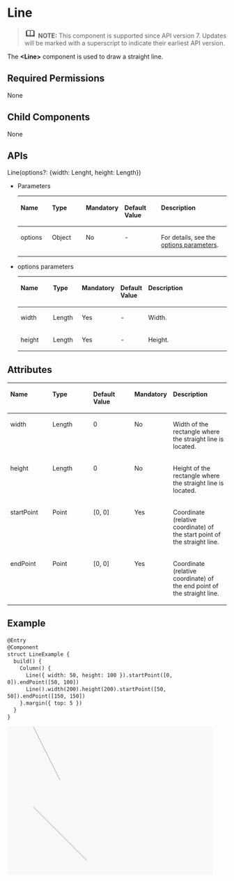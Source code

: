 # Line<a name="EN-US_TOPIC_0000001192755100"></a>

>![](../../public_sys-resources/icon-note.gif) **NOTE:** 
>This component is supported since API version 7. Updates will be marked with a superscript to indicate their earliest API version.

The  **<Line\>**  component is used to draw a straight line.

## Required Permissions<a name="section53281531154915"></a>

None

## Child Components<a name="section143301522164414"></a>

None

## APIs<a name="section29061037114413"></a>

Line\(options?: \{width: Lenght, height: Length\}\)

-   Parameters

    <a name="table193606194544"></a>
    <table><thead align="left"><tr id="row536071910541"><th class="cellrowborder" valign="top" width="15.47%" id="mcps1.1.6.1.1"><p id="p436112199544"><a name="p436112199544"></a><a name="p436112199544"></a>Name</p>
    </th>
    <th class="cellrowborder" valign="top" width="17.22%" id="mcps1.1.6.1.2"><p id="p19361319115410"><a name="p19361319115410"></a><a name="p19361319115410"></a>Type</p>
    </th>
    <th class="cellrowborder" valign="top" width="12.49%" id="mcps1.1.6.1.3"><p id="p9361201975417"><a name="p9361201975417"></a><a name="p9361201975417"></a>Mandatory</p>
    </th>
    <th class="cellrowborder" valign="top" width="18.6%" id="mcps1.1.6.1.4"><p id="p43611199542"><a name="p43611199542"></a><a name="p43611199542"></a>Default Value</p>
    </th>
    <th class="cellrowborder" valign="top" width="36.22%" id="mcps1.1.6.1.5"><p id="p1136141975419"><a name="p1136141975419"></a><a name="p1136141975419"></a>Description</p>
    </th>
    </tr>
    </thead>
    <tbody><tr id="row10361101915545"><td class="cellrowborder" valign="top" width="15.47%" headers="mcps1.1.6.1.1 "><p id="p1361119155417"><a name="p1361119155417"></a><a name="p1361119155417"></a>options</p>
    </td>
    <td class="cellrowborder" valign="top" width="17.22%" headers="mcps1.1.6.1.2 "><p id="p8361181913548"><a name="p8361181913548"></a><a name="p8361181913548"></a>Object</p>
    </td>
    <td class="cellrowborder" valign="top" width="12.49%" headers="mcps1.1.6.1.3 "><p id="p153611119195411"><a name="p153611119195411"></a><a name="p153611119195411"></a>No</p>
    </td>
    <td class="cellrowborder" valign="top" width="18.6%" headers="mcps1.1.6.1.4 "><p id="p1436114193546"><a name="p1436114193546"></a><a name="p1436114193546"></a>-</p>
    </td>
    <td class="cellrowborder" valign="top" width="36.22%" headers="mcps1.1.6.1.5 "><p id="p328155017218"><a name="p328155017218"></a><a name="p328155017218"></a>For details, see the <a href="#li53637266464">options parameters</a>.</p>
    </td>
    </tr>
    </tbody>
    </table>

-   <a name="li53637266464"></a>options parameters

    <a name="table53773266467"></a>
    <table><thead align="left"><tr id="row837713265461"><th class="cellrowborder" valign="top" width="16.11%" id="mcps1.1.6.1.1"><p id="p537772654616"><a name="p537772654616"></a><a name="p537772654616"></a>Name</p>
    </th>
    <th class="cellrowborder" valign="top" width="14.01%" id="mcps1.1.6.1.2"><p id="p63771426114619"><a name="p63771426114619"></a><a name="p63771426114619"></a>Type</p>
    </th>
    <th class="cellrowborder" valign="top" width="14.499999999999998%" id="mcps1.1.6.1.3"><p id="p337732611465"><a name="p337732611465"></a><a name="p337732611465"></a>Mandatory</p>
    </th>
    <th class="cellrowborder" valign="top" width="13.170000000000002%" id="mcps1.1.6.1.4"><p id="p19377102620461"><a name="p19377102620461"></a><a name="p19377102620461"></a>Default Value</p>
    </th>
    <th class="cellrowborder" valign="top" width="42.21%" id="mcps1.1.6.1.5"><p id="p13774260461"><a name="p13774260461"></a><a name="p13774260461"></a>Description</p>
    </th>
    </tr>
    </thead>
    <tbody><tr id="row13377102614467"><td class="cellrowborder" valign="top" width="16.11%" headers="mcps1.1.6.1.1 "><p id="p93778262466"><a name="p93778262466"></a><a name="p93778262466"></a>width</p>
    </td>
    <td class="cellrowborder" valign="top" width="14.01%" headers="mcps1.1.6.1.2 "><p id="p737782610464"><a name="p737782610464"></a><a name="p737782610464"></a>Length</p>
    </td>
    <td class="cellrowborder" valign="top" width="14.499999999999998%" headers="mcps1.1.6.1.3 "><p id="p1437711260463"><a name="p1437711260463"></a><a name="p1437711260463"></a>Yes</p>
    </td>
    <td class="cellrowborder" valign="top" width="13.170000000000002%" headers="mcps1.1.6.1.4 "><p id="p9377126204613"><a name="p9377126204613"></a><a name="p9377126204613"></a>-</p>
    </td>
    <td class="cellrowborder" valign="top" width="42.21%" headers="mcps1.1.6.1.5 "><p id="p193771226144618"><a name="p193771226144618"></a><a name="p193771226144618"></a>Width.</p>
    </td>
    </tr>
    <tr id="row1137742644614"><td class="cellrowborder" valign="top" width="16.11%" headers="mcps1.1.6.1.1 "><p id="p1037782617464"><a name="p1037782617464"></a><a name="p1037782617464"></a>height</p>
    </td>
    <td class="cellrowborder" valign="top" width="14.01%" headers="mcps1.1.6.1.2 "><p id="p1937772619463"><a name="p1937772619463"></a><a name="p1937772619463"></a>Length</p>
    </td>
    <td class="cellrowborder" valign="top" width="14.499999999999998%" headers="mcps1.1.6.1.3 "><p id="p20377182612461"><a name="p20377182612461"></a><a name="p20377182612461"></a>Yes</p>
    </td>
    <td class="cellrowborder" valign="top" width="13.170000000000002%" headers="mcps1.1.6.1.4 "><p id="p037732615462"><a name="p037732615462"></a><a name="p037732615462"></a>-</p>
    </td>
    <td class="cellrowborder" valign="top" width="42.21%" headers="mcps1.1.6.1.5 "><p id="p183779268462"><a name="p183779268462"></a><a name="p183779268462"></a>Height.</p>
    </td>
    </tr>
    </tbody>
    </table>


## Attributes<a name="section201863073117"></a>

<a name="table12491429173510"></a>
<table><thead align="left"><tr id="row4537162973512"><th class="cellrowborder" valign="top" width="19.999999999999996%" id="mcps1.1.6.1.1"><p id="p195371329183515"><a name="p195371329183515"></a><a name="p195371329183515"></a>Name</p>
</th>
<th class="cellrowborder" valign="top" width="19.999999999999996%" id="mcps1.1.6.1.2"><p id="p19537202911357"><a name="p19537202911357"></a><a name="p19537202911357"></a>Type</p>
</th>
<th class="cellrowborder" valign="top" width="19.999999999999996%" id="mcps1.1.6.1.3"><p id="p11537102913354"><a name="p11537102913354"></a><a name="p11537102913354"></a>Default Value</p>
</th>
<th class="cellrowborder" valign="top" width="12.649999999999997%" id="mcps1.1.6.1.4"><p id="p1353712294351"><a name="p1353712294351"></a><a name="p1353712294351"></a>Mandatory</p>
</th>
<th class="cellrowborder" valign="top" width="27.349999999999998%" id="mcps1.1.6.1.5"><p id="p16537102919354"><a name="p16537102919354"></a><a name="p16537102919354"></a>Description</p>
</th>
</tr>
</thead>
<tbody><tr id="row8537329113512"><td class="cellrowborder" valign="top" width="19.999999999999996%" headers="mcps1.1.6.1.1 "><p id="p753782920354"><a name="p753782920354"></a><a name="p753782920354"></a>width</p>
</td>
<td class="cellrowborder" valign="top" width="19.999999999999996%" headers="mcps1.1.6.1.2 "><p id="p65371729193515"><a name="p65371729193515"></a><a name="p65371729193515"></a>Length</p>
</td>
<td class="cellrowborder" valign="top" width="19.999999999999996%" headers="mcps1.1.6.1.3 "><p id="p15537102917353"><a name="p15537102917353"></a><a name="p15537102917353"></a>0</p>
</td>
<td class="cellrowborder" valign="top" width="12.649999999999997%" headers="mcps1.1.6.1.4 "><p id="p553752914352"><a name="p553752914352"></a><a name="p553752914352"></a>No</p>
</td>
<td class="cellrowborder" valign="top" width="27.349999999999998%" headers="mcps1.1.6.1.5 "><p id="p1953792963515"><a name="p1953792963515"></a><a name="p1953792963515"></a>Width of the rectangle where the straight line is located.</p>
</td>
</tr>
<tr id="row85376293351"><td class="cellrowborder" valign="top" width="19.999999999999996%" headers="mcps1.1.6.1.1 "><p id="p18537102910350"><a name="p18537102910350"></a><a name="p18537102910350"></a>height</p>
</td>
<td class="cellrowborder" valign="top" width="19.999999999999996%" headers="mcps1.1.6.1.2 "><p id="p853742913353"><a name="p853742913353"></a><a name="p853742913353"></a>Length</p>
</td>
<td class="cellrowborder" valign="top" width="19.999999999999996%" headers="mcps1.1.6.1.3 "><p id="p15537529193517"><a name="p15537529193517"></a><a name="p15537529193517"></a>0</p>
</td>
<td class="cellrowborder" valign="top" width="12.649999999999997%" headers="mcps1.1.6.1.4 "><p id="p10537202913510"><a name="p10537202913510"></a><a name="p10537202913510"></a>No</p>
</td>
<td class="cellrowborder" valign="top" width="27.349999999999998%" headers="mcps1.1.6.1.5 "><p id="p125372029193512"><a name="p125372029193512"></a><a name="p125372029193512"></a>Height of the rectangle where the straight line is located.</p>
</td>
</tr>
<tr id="row853792918354"><td class="cellrowborder" valign="top" width="19.999999999999996%" headers="mcps1.1.6.1.1 "><p id="p1537172918353"><a name="p1537172918353"></a><a name="p1537172918353"></a>startPoint</p>
</td>
<td class="cellrowborder" valign="top" width="19.999999999999996%" headers="mcps1.1.6.1.2 "><p id="p1537162910351"><a name="p1537162910351"></a><a name="p1537162910351"></a>Point</p>
</td>
<td class="cellrowborder" valign="top" width="19.999999999999996%" headers="mcps1.1.6.1.3 "><p id="p185371929153520"><a name="p185371929153520"></a><a name="p185371929153520"></a>[0, 0]</p>
</td>
<td class="cellrowborder" valign="top" width="12.649999999999997%" headers="mcps1.1.6.1.4 "><p id="p25371929113511"><a name="p25371929113511"></a><a name="p25371929113511"></a>Yes</p>
</td>
<td class="cellrowborder" valign="top" width="27.349999999999998%" headers="mcps1.1.6.1.5 "><p id="p7537142993511"><a name="p7537142993511"></a><a name="p7537142993511"></a>Coordinate (relative coordinate) of the start point of the straight line.</p>
</td>
</tr>
<tr id="row135371293358"><td class="cellrowborder" valign="top" width="19.999999999999996%" headers="mcps1.1.6.1.1 "><p id="p175373291355"><a name="p175373291355"></a><a name="p175373291355"></a>endPoint</p>
</td>
<td class="cellrowborder" valign="top" width="19.999999999999996%" headers="mcps1.1.6.1.2 "><p id="p1153742993518"><a name="p1153742993518"></a><a name="p1153742993518"></a>Point</p>
</td>
<td class="cellrowborder" valign="top" width="19.999999999999996%" headers="mcps1.1.6.1.3 "><p id="p18537329163514"><a name="p18537329163514"></a><a name="p18537329163514"></a>[0, 0]</p>
</td>
<td class="cellrowborder" valign="top" width="12.649999999999997%" headers="mcps1.1.6.1.4 "><p id="p13537829103519"><a name="p13537829103519"></a><a name="p13537829103519"></a>Yes</p>
</td>
<td class="cellrowborder" valign="top" width="27.349999999999998%" headers="mcps1.1.6.1.5 "><p id="p1853722923513"><a name="p1853722923513"></a><a name="p1853722923513"></a>Coordinate (relative coordinate) of the end point of the straight line.</p>
</td>
</tr>
</tbody>
</table>

## Example<a name="section4459736105512"></a>

```
@Entry
@Component
struct LineExample {
  build() {
    Column() {
      Line({ width: 50, height: 100 }).startPoint([0, 0]).endPoint([50, 100])
      Line().width(200).height(200).startPoint([50, 50]).endPoint([150, 150])
    }.margin({ top: 5 })
  }
}
```

![](figures/line.jpg)

